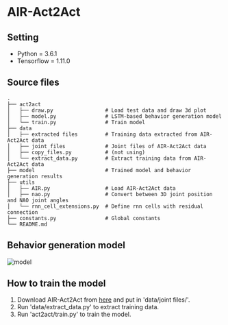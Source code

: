 # AIR-Act2Act

## Setting 
-   Python = 3.6.1     
-   Tensorflow = 1.11.0    

## Source files
    .
    ├── act2act
    │   ├── draw.py                 # Load test data and draw 3d plot
    │   ├── model.py                # LSTM-based behavior generation model
    │   └── train.py                # Train model
    ├── data
    │   ├── extracted files         # Training data extracted from AIR-Act2Act data 
    │   ├── joint files             # Joint files of AIR-Act2Act data
    │   ├── copy_files.py           # (not using)
    │   └── extract_data.py         # Extract training data from AIR-Act2Act data
    ├── model                       # Trained model and behavior generation results
    ├── utils
    │   ├── AIR.py                  # Load AIR-Act2Act data
    │   ├── nao.py                  # Convert between 3D joint position and NAO joint angles
    │   └── rnn_cell_extensions.py  # Define rnn cells with residual connection
    ├── constants.py                # Global constants
    └── README.md

## Behavior generation model

![model](https://user-images.githubusercontent.com/13827622/62700274-779ae000-ba1c-11e9-8c4e-33ed33fce811.png)

## How to train the model

1.   Download AIR-Act2Act from [here](https://drive.google.com/file/d/1Z_ZECV9uqZgNrKCuvEuN4t-1_TXWMxio/view?usp=sharing) and put in 'data/joint files/'.  
2.   Run 'data/extract_data.py' to extract training data.   
3.   Run 'act2act/train.py' to train the model.
